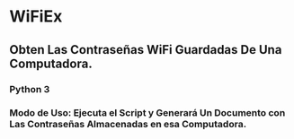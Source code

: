 # WiFiEx
## Obten Las Contraseñas WiFi Guardadas De Una Computadora.
### Python 3

### Modo de Uso: Ejecuta el Script y Generará Un Documento con Las Contraseñas Almacenadas en esa Computadora.
